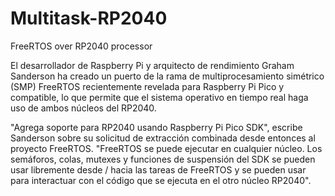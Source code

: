 # Multitask-RP2040
FreeRTOS over RP2040 processor

El desarrollador de Raspberry Pi y arquitecto de rendimiento Graham Sanderson ha creado un puerto de la rama de multiprocesamiento simétrico (SMP) FreeRTOS recientemente revelada para Raspberry Pi Pico y compatible, lo que permite que el sistema operativo en tiempo real haga uso de ambos núcleos del RP2040.

"Agrega soporte para RP2040 usando Raspberry Pi Pico SDK", escribe Sanderson sobre su solicitud de extracción combinada desde entonces al proyecto FreeRTOS. "FreeRTOS se puede ejecutar en cualquier núcleo. Los semáforos, colas, mutexes y funciones de suspensión del SDK se pueden usar libremente desde / hacia las tareas de FreeRTOS y se pueden usar para interactuar con el código que se ejecuta en el otro núcleo RP2040".
